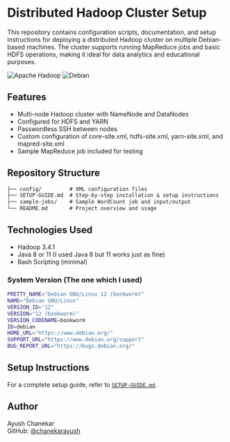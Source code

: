 # Distributed Hadoop Cluster Setup
This repository contains configuration scripts, documentation, and setup instructions for deploying a distributed Hadoop cluster on multiple Debian-based machines. The cluster supports running MapReduce jobs and basic HDFS operations, making it ideal for data analytics and educational purposes.

![Apache Hadoop](https://img.shields.io/badge/Apache%20Hadoop-66CCFF?style=plastic&logo=apachehadoop&logoColor=black)
![Debian](https://www.debian.org/logos/openlogo-75.png)


## Features

- Multi-node Hadoop cluster with NameNode and DataNodes
- Configured for HDFS and YARN
- Passwordless SSH between nodes
- Custom configuration of core-site.xml, hdfs-site.xml, yarn-site.xml, and mapred-site.xml
- Sample MapReduce job included for testing

## Repository Structure
``` markdown
├── config/         # XML configuration files
├── SETUP-GUIDE.md  # Step-by-step installation & setup instructions
├── sample-jobs/    # Sample WordCount job and input/output
└── README.md       # Project overview and usage
```


## Technologies Used

- Hadoop 3.4.1
- Java 8 or 11 (I used Java 8 but 11 works just as fine)
- Bash Scripting (minimal)

### System Version (The one which I used)
``` bash
PRETTY_NAME="Debian GNU/Linux 12 (bookworm)"
NAME="Debian GNU/Linux"
VERSION_ID="12"
VERSION="12 (bookworm)"
VERSION_CODENAME=bookworm
ID=debian
HOME_URL="https://www.debian.org/"
SUPPORT_URL="https://www.debian.org/support"
BUG_REPORT_URL="https://bugs.debian.org/"
```

## Setup Instructions

For a complete setup guide, refer to [`SETUP-GUIDE.md`](./SETUP-GUIDE.md).

## Author

Ayush Chanekar  
GitHub: [@chanekarayush](https://github.com/chanekarayush)
